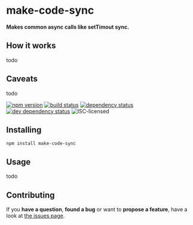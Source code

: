 # make-code-sync

**Makes common async calls like setTimout sync.**

## How it works

todo

## Caveats

todo

[![npm version](https://img.shields.io/npm/v/make-code-sync.svg)](https://www.npmjs.com/package/make-code-sync)
[![build status](https://img.shields.io/travis/derhuerst/make-code-sync.svg)](https://travis-ci.org/derhuerst/make-code-sync)
[![dependency status](https://img.shields.io/david/derhuerst/make-code-sync.svg)](https://david-dm.org/derhuerst/make-code-sync)
[![dev dependency status](https://img.shields.io/david/dev/derhuerst/make-code-sync.svg)](https://david-dm.org/derhuerst/make-code-sync#info=devDependencies)
![ISC-licensed](https://img.shields.io/github/license/derhuerst/make-code-sync.svg)


## Installing

```shell
npm install make-code-sync
```


## Usage

todo


## Contributing

If you **have a question**, **found a bug** or want to **propose a feature**, have a look at [the issues page](https://github.com/derhuerst/make-code-sync/issues).
